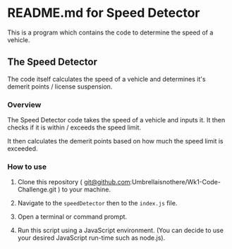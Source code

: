 # README.md for Speed Detector
This is a program which contains the code to determine the speed of a vehicle.

##   The Speed Detector

The code itself calculates the speed of a vehicle and determines it's demerit points / license suspension.

### Overview

The Speed Detector code takes the speed of a vehicle and  inputs it. It then checks if it is within / exceeds the speed limit.

It then calculates the demerit points based on how much the speed limit is exceeded.

### How to use

1. Clone this repository ( git@github.com:Umbrellaisnothere/Wk1-Code-Challenge.git ) to your machine.

2. Navigate to the `speedDetector` then to the `index.js` file.

3. Open a terminal or command prompt.

4. Run this script using a JavaScript environment. (You can decide to use your desired JavaScript run-time such as node.js).